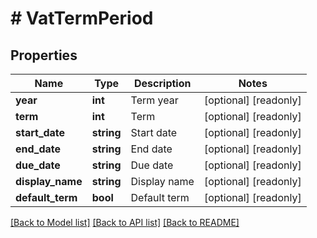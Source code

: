 # # VatTermPeriod

## Properties

Name | Type | Description | Notes
------------ | ------------- | ------------- | -------------
**year** | **int** | Term year | [optional] [readonly]
**term** | **int** | Term | [optional] [readonly]
**start_date** | **string** | Start date | [optional] [readonly]
**end_date** | **string** | End date | [optional] [readonly]
**due_date** | **string** | Due date | [optional] [readonly]
**display_name** | **string** | Display name | [optional] [readonly]
**default_term** | **bool** | Default term | [optional] [readonly]

[[Back to Model list]](../../README.md#models) [[Back to API list]](../../README.md#endpoints) [[Back to README]](../../README.md)
